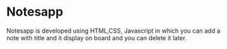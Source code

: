 # Notesapp
Notesapp is developed using HTML,CSS, Javascript in which you can add a note with title and it display on board and you can delete it later.

